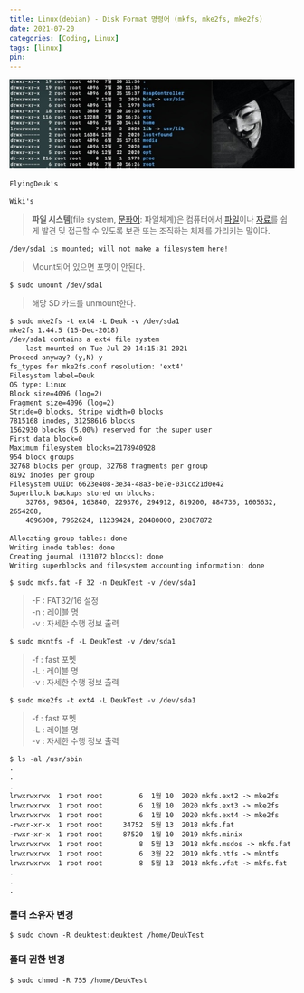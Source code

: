 ```yaml
---
title: Linux(debian) - Disk Format 명령어 (mkfs, mke2fs, mke2fs)
date: 2021-07-20
categories: [Coding, Linux]
tags: [linux]
pin:
---
```


![command](/img/coding/linux/command.jpg)

`FlyingDeuk's`
>

`Wiki's`
>**파일 시스템**(file system, [문화어](https://ko.wikipedia.org/wiki/문화어): 파일체계)은 컴퓨터에서 [파일](https://ko.wikipedia.org/wiki/파일)이나 [자료](https://ko.wikipedia.org/wiki/자료)를 쉽게 발견 및 접근할 수 있도록 보관 또는 조직하는 체제를 가리키는 말이다.


```
/dev/sda1 is mounted; will not make a filesystem here!
```
>Mount되어 있으면 포맷이 안된다.

```
$ sudo umount /dev/sda1
```
>해당 SD 카드를 unmount한다.


```
$ sudo mke2fs -t ext4 -L Deuk -v /dev/sda1
mke2fs 1.44.5 (15-Dec-2018)
/dev/sda1 contains a ext4 file system
	last mounted on Tue Jul 20 14:15:31 2021
Proceed anyway? (y,N) y
fs_types for mke2fs.conf resolution: 'ext4'
Filesystem label=Deuk
OS type: Linux
Block size=4096 (log=2)
Fragment size=4096 (log=2)
Stride=0 blocks, Stripe width=0 blocks
7815168 inodes, 31258616 blocks
1562930 blocks (5.00%) reserved for the super user
First data block=0
Maximum filesystem blocks=2178940928
954 block groups
32768 blocks per group, 32768 fragments per group
8192 inodes per group
Filesystem UUID: 6623e408-3e34-48a3-be7e-031cd21d0e42
Superblock backups stored on blocks:
	32768, 98304, 163840, 229376, 294912, 819200, 884736, 1605632, 2654208,
	4096000, 7962624, 11239424, 20480000, 23887872

Allocating group tables: done                            
Writing inode tables: done                            
Creating journal (131072 blocks): done
Writing superblocks and filesystem accounting information: done
```

```
$ sudo mkfs.fat -F 32 -n DeukTest -v /dev/sda1
```
> -F : FAT32/16 설정 <br>
-n : 레이블 명 <br>
-v : 자세한 수행 정보 출력

```
$ sudo mkntfs -f -L DeukTest -v /dev/sda1
```
> -f : fast 포멧  <br>
-L : 레이블 명 <br>
-v : 자세한 수행 정보 출력

```
$ sudo mke2fs -t ext4 -L DeukTest -v /dev/sda1
```
> -f : fast 포멧  <br>
-L : 레이블 명 <br>
-v : 자세한 수행 정보 출력

```
$ ls -al /usr/sbin
.
.
.
lrwxrwxrwx  1 root root         6  1월 10  2020 mkfs.ext2 -> mke2fs
lrwxrwxrwx  1 root root         6  1월 10  2020 mkfs.ext3 -> mke2fs
lrwxrwxrwx  1 root root         6  1월 10  2020 mkfs.ext4 -> mke2fs
-rwxr-xr-x  1 root root     34752  5월 13  2018 mkfs.fat
-rwxr-xr-x  1 root root     87520  1월 10  2019 mkfs.minix
lrwxrwxrwx  1 root root         8  5월 13  2018 mkfs.msdos -> mkfs.fat
lrwxrwxrwx  1 root root         6  3월 22  2019 mkfs.ntfs -> mkntfs
lrwxrwxrwx  1 root root         8  5월 13  2018 mkfs.vfat -> mkfs.fat
.
.
.
```

### 폴더 소유자 변경
```
$ sudo chown -R deuktest:deuktest /home/DeukTest
```
### 폴더 권한 변경
```
$ sudo chmod -R 755 /home/DeukTest
```
